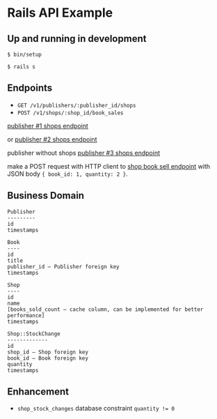 # Rails API Example

## Up and running in development

    $ bin/setup

    $ rails s

## Endpoints

* `GET /v1/publishers/:publisher_id/shops`
* `POST /v1/shops/:shop_id/book_sales`

[publisher #1 shops endpoint](http://localhost:3000/v1/publishers/1/shops)

or [publisher #2 shops endpoint](http://localhost:3000/v1/publishers/2/shops)

publisher without shops [publisher #3 shops endpoint](http://localhost:3000/v1/publishers/3/shops)

make a POST request with HTTP client to [shop book sell endpoint](http://localhost:3000/v1/shops/1/book_sells) with JSON body `{ book_id: 1, quantity: 2 }`.

## Business Domain

```
Publisher
---------
id
timestamps
```

```
Book
----
id
title
publisher_id – Publisher foreign key
timestamps
```

```
Shop
----
id
name
[books_sold_count – cache column, can be implemented for better performance]
timestamps
```

```
Shop::StockChange
-------------
id
shop_id – Shop foreign key
book_id – Book foreign key
quantity
timestamps
```

## Enhancement

* `shop_stock_changes` database constraint `quantity != 0`
